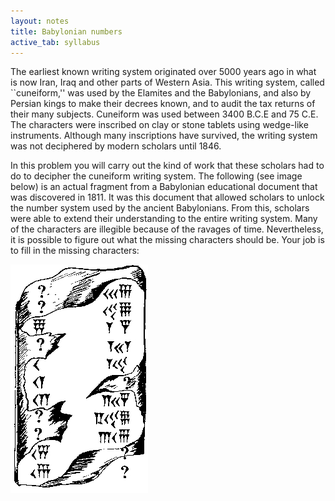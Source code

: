 ```yaml
---
layout: notes
title: Babylonian numbers
active_tab: syllabus
---
```


The earliest known writing system originated over 5000 years ago in what is now Iran, Iraq and other parts of Western Asia. This writing system, called ``cuneiform,'' was used by the Elamites and the Babylonians, and also by Persian kings to make their decrees known, and to audit the tax returns of their many subjects. Cuneiform was used between 3400 B.C.E and 75 C.E. The characters were inscribed on clay or stone tablets using wedge-like instruments. Although many inscriptions have survived, the writing system was not deciphered by modern scholars until 1846.

In this problem you will carry out the kind of work that these scholars had to do to decipher the cuneiform writing system. The following (see image below) is an actual fragment from a Babylonian educational document that was discovered in 1811. It was this document that allowed scholars to unlock the number system used by the ancient Babylonians. From this, scholars were able to extend their understanding to the entire writing system. Many of the characters are illegible because of the ravages of time. Nevertheless, it is possible to figure out what the missing characters should be. Your job is to fill in the missing characters:

![Bablylonian tablet](bab-stone.jpg 'Bablylonian tablet with numbers')

